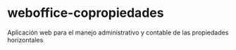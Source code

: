 # weboffice-copropiedades
Aplicación web para el manejo administrativo y contable de las propiedades horizontales
